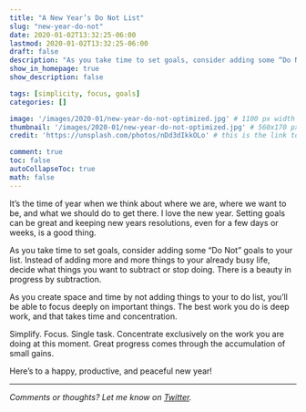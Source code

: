 ```yaml
---
title: "A New Year’s Do Not List"
slug: "new-year-do-not"
date: 2020-01-02T13:32:25-06:00
lastmod: 2020-01-02T13:32:25-06:00
draft: false
description: "As you take time to set goals, consider adding some “Do Not” goals to your list. There is a beauty in progress by subtraction."
show_in_homepage: true
show_description: false

tags: [simplicity, focus, goals]
categories: []

image: '/images/2020-01/new-year-do-not-optimized.jpg' # 1100 px width
thumbnail: '/images/2020-01/new-year-do-not-optimized.jpg' # 560x170 px for preview image
credit: 'https://unsplash.com/photos/nDd3dIkkOLo' # this is the link to the page the image came from

comment: true
toc: false
autoCollapseToc: true
math: false
---
```

It’s the time of year when we think about where we are, where we want to be, and what we should do to get there. I love the new year. Setting goals can be great and keeping new years resolutions, even for a few days or weeks, is a good thing.
<!--more-->

As you take time to set goals, consider adding some “Do Not” goals to your list. Instead of adding more and more things to your already busy life, decide what things you want to subtract or stop doing. There is a beauty in progress by subtraction. 

As you create space and time by not adding things to your to do list, you’ll be able to focus deeply on important things. The best work you do is deep work, and that takes time and concentration. 

Simplify. Focus. Single task. Concentrate exclusively on the work you are doing at this moment. Great progress comes through the accumulation of small gains.

Here’s to a happy, productive, and peaceful new year!

---

*Comments or thoughts? Let me know on [Twitter](https://twitter.com/adamtervort/).*
